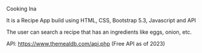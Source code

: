 Cooking Ina

It is a Recipe App build using HTML, CSS, Bootstrap 5.3, Javascript and API

The user can search a recipe that has an ingredients like eggs, onion, etc. 

API: https://www.themealdb.com/api.php (Free API as of 2023)
